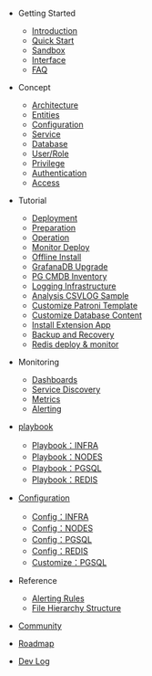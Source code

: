 - Getting Started
  - [Introduction](s-intro.md)
  - [Quick Start](s-install.md)
  - [Sandbox](s-sandbox.md)
  - [Interface](s-interface.md)
  - [FAQ](s-faq.md)

- Concept
  - [Architecture](c-arch.md)
  - [Entities](c-entity.md)
  - [Configuration](c-config.md)
  - [Service](c-service.md)
  - [Database](c-database.md)
  - [User/Role](c-user.md)
  - [Privilege](c-privilege.md)
  - [Authentication](c-auth.md)
  - [Access](c-access.md)

- Tutorial
  - [Deployment](t-deploy.md)
  - [Preparation](t-prepare.md)
  - [Operation](t-operation.md)
  - [Monitor Deploy](t-monly.md)
  - [Offline Install](t-offline.md)
  - [GrafanaDB Upgrade](t-grafana-upgrade.md)
  - [PG CMDB Inventory](t-cmdb.md)
  - [Logging Infrastructure](t-logging.md)
  - [Analysis CSVLOG Sample](t-log-analysis.md)
  - [Customize Patroni Template](t-patroni-template.md)
  - [Customize Database Content](v-pgsql-customize.md)
  - [Install Extension App](t-application.md)
  - [Backup and Recovery](t-backup.md)
  - [Redis deploy & monitor](t-redis.md)

- Monitoring
  - [Dashboards](m-dashboard.md)
  - [Service Discovery](m-discovery.md)
  - [Metrics](m-metric.md)
  - [Alerting](r-alert.md)
  
- [playbook](p-playbook.md)
  - [Playbook：INFRA](p-infra.md)
  - [Playbook：NODES](p-nodes.md)
  - [Playbook：PGSQL](p-pgsql.md)
  - [Playbook：REDIS](p-redis.md)

- [Configuration](v-config.md)
  - [Config：INFRA](v-infra.md)
  - [Config：NODES](v-nodes.md)
  - [Config：PGSQL](v-pgsql.md)
  - [Config：REDIS](v-redis.md)
  - [Customize：PGSQL](v-pgsql-customize.md)
  
- Reference
  - [Alerting Rules](r-alert.md)
  - [File Hierarchy Structure](r-fhs.md)

- [Community](community.md)
- [Roadmap](roadmap.md)
- [Dev Log](devlog.md)
